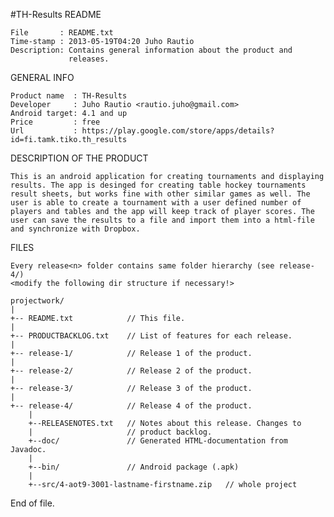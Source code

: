 #TH-Results
README

    File       : README.txt
    Time-stamp : 2013-05-19T04:20 Juho Rautio
    Description: Contains general information about the product and
                 releases.

GENERAL INFO

    Product name  : TH-Results
    Developer     : Juho Rautio <rautio.juho@gmail.com>
    Android target: 4.1 and up
    Price         : free
    Url           : https://play.google.com/store/apps/details?id=fi.tamk.tiko.th_results

DESCRIPTION OF THE PRODUCT

    This is an android application for creating tournaments and displaying results. The app is desinged for creating table hockey tournaments result sheets, but works fine with other similar games as well. The user is able to create a tournament with a user defined number of players and tables and the app will keep track of player scores. The user can save the results to a file and import them into a html-file and synchronize with Dropbox. 

FILES

    Every release<n> folder contains same folder hierarchy (see release-4/)
    <modify the following dir structure if necessary!>

    projectwork/
    |
    +-- README.txt            // This file.
    |
    +-- PRODUCTBACKLOG.txt    // List of features for each release.
    |
    +-- release-1/            // Release 1 of the product.
    |
    +-- release-2/            // Release 2 of the product.
    |
    +-- release-3/            // Release 3 of the product.
    |
    +-- release-4/            // Release 4 of the product.
        |
        +--RELEASENOTES.txt   // Notes about this release. Changes to 
        |                     // product backlog.
        +--doc/               // Generated HTML-documentation from Javadoc.
        |
        +--bin/               // Android package (.apk)
        |
        +--src/4-aot9-3001-lastname-firstname.zip   // whole project

End of file.
